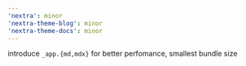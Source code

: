 ```yaml
---
'nextra': minor
'nextra-theme-blog': minor
'nextra-theme-docs': minor
---
```


introduce `_app.{md,mdx}` for better perfomance, smallest bundle size
